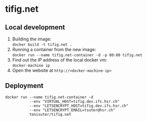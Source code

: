 # tifig.net

## Local development
 1. Building the image:  
 ```docker build -t tifig.net .```
 2. Running a container from the new image:  
 ```docker run --name tifig.net-container -d -p 80:80 tifig.net```
 3. Find out the IP address of the local docker vm:  
 ```docker-machine ip```
 4. Open the website at `http://<docker-machine-ip>`

## Deployment
```
docker run --name tifig.net-container -d
           --env "VIRTUAL_HOST=tifig.dev.ifs.hsr.ch"
           --env "LETSENCRYPT_HOST=tifig.dev.ifs.hsr.ch"
           --env "LETSENCRYPT_EMAIL=tsuter@hsr.ch"
           tonisuter/tifig.net
```
